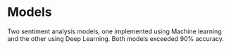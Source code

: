 # Models
Two sentiment analysis models, one implemented using Machine learning and the other using Deep Learning. Both models exceeded 90% accuracy.
